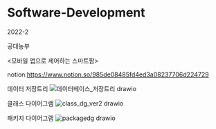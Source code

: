 # Software-Development
2022-2

공대농부

<모바일 앱으로 제어하는 스마트팜>

notion:https://www.notion.so/985de08485fd4ed3a08237706d224729

데이터 저장트리
![데이터베이스_저장트리 drawio](https://user-images.githubusercontent.com/45677898/203942813-d8ca37d3-8ffc-40ef-8a94-4a7b5bf078b8.png)

클래스 다이어그램
![class_dg_ver2 drawio](https://user-images.githubusercontent.com/45677898/203943241-107bcec0-2d96-4261-b465-35d10cc4453f.png)

패키지 다이어그램
![packagedg drawio](https://user-images.githubusercontent.com/45677898/203943496-3ca09c12-81f4-4927-911f-c61160784308.png)

